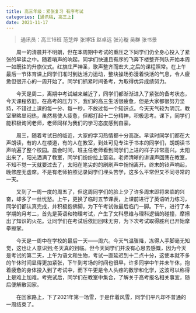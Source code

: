 ```yaml
---
title: 高三年级：紧张复习 有序考试
categories: [通讯稿, 高三上]
date: 2021-11-17
---
```


> 通讯员：高三16班 范芝烨 张博钰 赵卓远 张沁璇 吴群 张书景

　　周一的清晨并不明朗，但在本周期中考试的重压之下同学们仍全身心投入了紧张的早读之中。随着哨声的响起，同学们快速且有序的飞奔下楼整齐列队开始本周一如既往的升旗仪式。红旗庄严神圣，歌声整齐而宏大,之后的课程照常。在上午最后一节体育课上同学们准时到达活力运动，整块操场弥漫着快活的气息，令人疲惫但很开心的一周开始了。同学们抓紧时间备考，为取得优异成绩努力。

　　今天是周二，离期中考试越来越近了，同学们都渐渐进入了紧张的备考状态，今天课程依旧。在高考的压力下，我们的高三生活很疲惫，但是大家都很努力坚持，不错过上课的每一分、每一秒，不放过每一个知识点。今天天气较为阴沉，教室里略显闷热，虽然易使人疲惫，但都打起十二分精神，积极思考。课下，同学们能积极询问老师，老师同样为我们的学习态度感到自豪。

　　周三，随着考试日的临近，大家的学习热情都十分高涨。早读时同学们都在大声朗读，有的人在楼道，有的人在教室，到处可见专注于书本的同学们，朗朗读书声响遍了整个校园。晨会时间，班主任老师看到同学们上进的样子非常高兴。太阳出来了，阳光洒满了教室，同学们纷纷拉上窗帘。老师清晰的讲课声回荡在教室，不知不觉一天就要过去了，太阳在笔尖的的刷刷声中悄悄离开。终末的铃声响起，晚修座无虚席。不是有老师拍照记录同学们埋头苦学，这多么平常但又不同寻常的一天。

　　又到了一周一度的周五了，但这周同学们的脸上少了许多周末即将来临的兴奋，却多了一丝忧愁。上午，更换了临时五节课表，上课前进行了英语听力练习，同学们都认真完成，并积极抱佛脚，为下午考试做最后临门一脚。下午，进行了本学期的月考二，首先是英语和物理考试，产生了文科思维与理科逻辑的碰撞，摩擦出了知识的火花。让同学们在考试后依旧回味无穷，为下次考试取得胜利已开始摩拳擦掌。

　　今天是一周中在学校的最后一天——周六。今天气温骤降，冻得人手脚毫无知觉，这也让人意识到;冬天真的到临。但今天同学们并没有心思去感慨，因为今天是考试的第二天，上午为语文和生物，考试一直延迟到十二点十分，这使本就不多的午休时间显得更加紧张，下午到考场的时间也很早，许多同学中午并未午休，抱着疲惫的身体投入到了考试中，而下午更是令人头疼的数学和化学，这波可以称得上是难上加难。考完试后，同学们在教室中集合，了解关于高考报名相关事宜，随后便解散回家。

　　在回家路上，下了2021年第一场雪，于是伴着风雪，同学们平凡却不普通的一周结束了。
